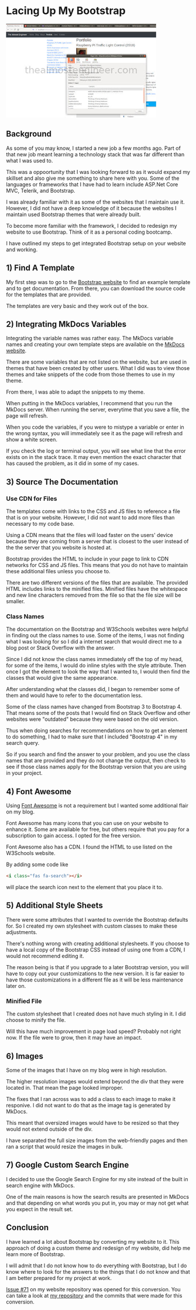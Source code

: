 # Lacing Up My Bootstrap

![Code snippet of bootstrap in custom theme](/images/2020.02.08-lacing-up-my-bootstrap.jpg)

## Background

As some of you may know, I started a new job a few months ago. Part of that new job
meant learning a technology stack that was far different than what I was used to. 

This was a oppoortunity that I was looking forward to as it would expand my skillset 
and also give me something to share here with you. 
Some of the languages or frameworks that I have had to learn include ASP.Net Core MVC, 
Telerik, and Bootstrap. 

I was already familiar with it as some of the websites that I maintain use it. 
However, I did not have a deep knowledge of it because the websites I maintain used 
Bootstrap themes that were already built. 

To become more familiar with the framework, I decided to redesign my website 
to use Bootstrap. Think of it as a personal coding bootcamp.

I have outlined my steps to get integrated Bootstrap setup on your website and working.

## 1) Find A Template

My first step was to go to the 
<a href="https://getbootstrap.com" target="_blank">Bootstrap website</a> to find 
an example template and to get documentation. From there, you can download the 
source code for the templates that are provided. 

The templates are very basic and they work out of the box. 

## 2) Integrating MkDocs Variables

Integrating the variable names was rather easy. The MkDocs variable names 
and creating your own template steps are available on the 
<a href="http://mkdocs.org" target="_blank">MkDocs website</a>.

There are some variables that are not listed on the website, but are 
used in themes that have been created by other users. What I did was to view 
those themes and take snippets of the code from those themes to use in my theme.

From there, I was able to adapt the snippets to my theme.

When putting in the MkDocs variables, I recommend that you run the MkDocs server. 
When running the server, everytime that you save a file, the page will refresh. 

When you code the variables, if you were to mistype a variable or enter in the wrong 
syntax, you will immediately see it as the page will refresh and show a white screen. 

If you check the log or terminal output, you will see what line that the error 
exists on in the stack trace. It may even mention the exact character that has caused
the problem, as it did in some of my cases.

## 3) Source The Documentation

### Use CDN for Files

The templates come with links to the CSS and JS files to reference a file that 
is on your website. However, I did not want to add more files than necessary
to my code base.

Using a CDN means that the files will load faster on the users' device because 
they are coming from a server that is closest to the user instead of the 
the server that you website is hosted at. 

Bootstrap provides the HTML to include in your page to link to CDN networks for 
CSS and JS files. This means that you do not have to maintain these additional 
files unless you choose to.

There are two different versions of the files that are available. The provided 
HTML includes links to the minified files. Minified files have the whitespace 
and new line characters removed from the file so that the file size will be smaller.

### Class Names

The documentation on the Bootstrap and W3Schools websites were helpful in finding out 
the class names to use. Some of the items, I was not finding what I was looking for 
so I did a internet search that would direct me to a blog post or Stack Overflow 
with the answer.

Since I did not know the class names immediately off the top of my head, for 
some of the items, I would do inline styles with the style attribute. Then 
once I got the element to look the way that I wanted to, I would then find the classes 
that would give the same appearance. 

After understanding what the classes did, I began to remember some of them and 
would have to refer to the documentation less. 

Some of the class names have changed 
from Bootstrap 3 to Bootstrap 4. That means some of the posts that I would find on 
Stack Overflow and other websites were "outdated" because they were based on the old 
version. 

Thus when doing searches for recommendations on how to get an element to do something, 
I had to make sure that I included "Bootstrap 4" in my search query.

So if you search and find the answer to your problem, and you use the class names 
that are provided and they do not change the output, then check to see if those 
class names apply for the Bootstrap version that you are using in your project. 

## 4) Font Awesome

Using 
<a href="https://fontawesome.com" target="_blank">Font Awesome</a> is not a requirement
but I wanted some additional flair on my blog. 

Font Awesome has many icons that you can use on your website to enhance it. Some are 
available for free, but others require that you pay for a subscription to gain access.
I opted for the free version. 

Font Awesome also has a CDN. I found the HTML to use listed on the W3Schools website. 

By adding some code like 

```html
<i class="fas fa-search"></i>
```

will place the search icon next to the element that you place it to.

## 5) Additional Style Sheets

There were some attributes that I wanted to override the Bootstrap defaults for. 
So I created my own stylesheet with custom classes to make these adjustments. 

There's nothing wrong with creating additional stylesheets. If you choose 
to have a local copy of the Bootstrap CSS instead of using one from a CDN, 
I would not recommend editing it.

The reason being is that if you upgrade to a later Bootstrap version, you 
will have to copy out your customizations to the new version. It is far easier 
to have those customizations in a different file as it will be less 
maintenance later on.

### Minified File

The custom stylesheet that I created does not have much styling in it. 
I did choose to minify the file. 

Will this have much improvement in page 
load speed? Probably not right now. If the file were to grow, then it may 
have an impact.

## 6) Images

Some of the images that I have on my blog were in high resolution. 

The higher resolution images would extend beyond the div that they were located 
in. That mean the page looked improper. 

The fixes that I ran across was to add a class to each image to make it responive. 
I did not want to do that as the image tag is generated by MkDocs. 

This meant that oversized images would have to be resized so that 
they would not extend outside of the div.

I have separated the full size images from the web-friendly pages and 
then ran a script that would resize the images in bulk.

## 7) Google Custom Search Engine 

I decided to use the Google Search Engine for my site instead of the built in 
search engine with MkDocs. 

One of the main reasons is how the search results are presented in MkDocs and 
that depending on what words you put in, you may or may not get what you
expect in the result set. 

## Conclusion

I have learned a lot about Bootstrap by converting my website to it. This approach 
of doing a custom theme and redesign of my website, did help me learn more of 
Bootstrap. 

I will admit that I do not know how to do everything with Bootstrap, but I do 
know where to look for the answers to the things that I do not know and 
that I am better prepared for my project at work.

<a href="https://github.com/almostengr/almostengrwebsite/issues/71" target="_blank">Issue #71</a>
on my website repository was opened for this conversion.
You can take a look at 
<a href="https://github.com/almostengr/almostengrwebsite" target="_blank">my repository</a> 
and the commits that were made for this conversion. 
